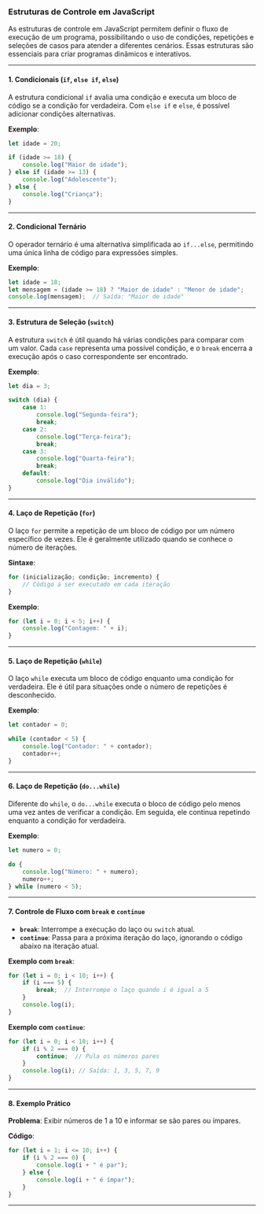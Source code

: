 ### Estruturas de Controle em JavaScript

As estruturas de controle em JavaScript permitem definir o fluxo de execução de um programa, possibilitando o uso de condições, repetições e seleções de casos para atender a diferentes cenários. Essas estruturas são essenciais para criar programas dinâmicos e interativos.

---

#### 1. **Condicionais (`if`, `else if`, `else`)**

A estrutura condicional `if` avalia uma condição e executa um bloco de código se a condição for verdadeira. Com `else if` e `else`, é possível adicionar condições alternativas.

**Exemplo**:
```javascript
let idade = 20;

if (idade >= 18) {
    console.log("Maior de idade");
} else if (idade >= 13) {
    console.log("Adolescente");
} else {
    console.log("Criança");
}
```

---

#### 2. **Condicional Ternário**

O operador ternário é uma alternativa simplificada ao `if...else`, permitindo uma única linha de código para expressões simples.

**Exemplo**:
```javascript
let idade = 18;
let mensagem = (idade >= 18) ? "Maior de idade" : "Menor de idade";
console.log(mensagem);  // Saída: "Maior de idade"
```

---

#### 3. **Estrutura de Seleção (`switch`)**

A estrutura `switch` é útil quando há várias condições para comparar com um valor. Cada `case` representa uma possível condição, e o `break` encerra a execução após o caso correspondente ser encontrado.

**Exemplo**:
```javascript
let dia = 3;

switch (dia) {
    case 1:
        console.log("Segunda-feira");
        break;
    case 2:
        console.log("Terça-feira");
        break;
    case 3:
        console.log("Quarta-feira");
        break;
    default:
        console.log("Dia inválido");
}
```

---

#### 4. **Laço de Repetição (`for`)**

O laço `for` permite a repetição de um bloco de código por um número específico de vezes. Ele é geralmente utilizado quando se conhece o número de iterações.

**Sintaxe**:
```javascript
for (inicialização; condição; incremento) {
    // Código a ser executado em cada iteração
}
```

**Exemplo**:
```javascript
for (let i = 0; i < 5; i++) {
    console.log("Contagem: " + i);
}
```

---

#### 5. **Laço de Repetição (`while`)**

O laço `while` executa um bloco de código enquanto uma condição for verdadeira. Ele é útil para situações onde o número de repetições é desconhecido.

**Exemplo**:
```javascript
let contador = 0;

while (contador < 5) {
    console.log("Contador: " + contador);
    contador++;
}
```

---

#### 6. **Laço de Repetição (`do...while`)**

Diferente do `while`, o `do...while` executa o bloco de código pelo menos uma vez antes de verificar a condição. Em seguida, ele continua repetindo enquanto a condição for verdadeira.

**Exemplo**:
```javascript
let numero = 0;

do {
    console.log("Número: " + numero);
    numero++;
} while (numero < 5);
```

---

#### 7. **Controle de Fluxo com `break` e `continue`**

- **`break`**: Interrompe a execução do laço ou `switch` atual.
- **`continue`**: Passa para a próxima iteração do laço, ignorando o código abaixo na iteração atual.

**Exemplo com `break`**:
```javascript
for (let i = 0; i < 10; i++) {
    if (i === 5) {
        break;  // Interrompe o laço quando i é igual a 5
    }
    console.log(i);
}
```

**Exemplo com `continue`**:
```javascript
for (let i = 0; i < 10; i++) {
    if (i % 2 === 0) {
        continue;  // Pula os números pares
    }
    console.log(i); // Saída: 1, 3, 5, 7, 9
}
```

---

#### 8. **Exemplo Prático**

**Problema**: Exibir números de 1 a 10 e informar se são pares ou ímpares.

**Código**:
```javascript
for (let i = 1; i <= 10; i++) {
    if (i % 2 === 0) {
        console.log(i + " é par");
    } else {
        console.log(i + " é ímpar");
    }
}
```

---